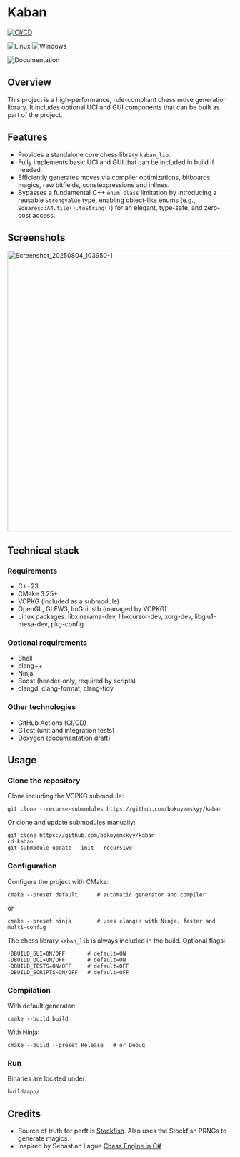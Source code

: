 # Kaban

[![CI/CD](https://github.com/bokuyemskyy/kaban/actions/workflows/ci-cd.yml/badge.svg)](https://github.com/bokuyemskyy/kaban/actions/workflows/ci-cd.yml)   

![Linux](https://img.shields.io/badge/Linux-FCC624?style=flat&logo=linux&logoColor=black) ![Windows](https://custom-icon-badges.demolab.com/badge/Windows-0078D6?logo=windows11&logoColor=white)

![Documentation](https://img.shields.io/badge/Documentation-WIP-cc2a34?labelColor=31393f)

## Overview
This project is a high-performance, rule-compliant chess move generation library. It includes optional UCI and GUI components that can be built as part of the project.

## Features
- Provides a standalone core chess library `kaban_lib`.
- Fully implements basic UCI and GUI that can be included in build if needed.
- Efficiently generates moves via compiler optimizations, bitboards, magics, raw bitfields, constexpressions and inlines.
- Bypasses a fundamental C++ `enum class` limitation by introducing a reusable `StrongValue` type, enabling object-like enums (e.g., `Squares::A4.file().toString()`) for an elegant, type-safe, and zero-cost access.

## Screenshots
<img width="802" height="629" alt="Screenshot_20250804_103950-1" src="https://github.com/user-attachments/assets/34ada001-ab00-466a-b595-88b31466d711" />

## Technical stack

### Requirements
- C++23
- CMake 3.25+
- VCPKG (included as a submodule)
- OpenGL, GLFW3, ImGui, stb (managed by VCPKG)
- Linux packages: libxinerama-dev, libxcursor-dev, xorg-dev, libglu1-mesa-dev, pkg-config

### Optional requirements
- Shell
- clang++
- Ninja
- Boost (header-only, required by scripts)
- clangd, clang-format, clang-tidy

### Other technologies
- GitHub Actions (CI/CD)
- GTest (unit and integration tests)
- Doxygen (documentation draft)
  
## Usage
### Clone the repository
Clone including the VCPKG submodule:
```
git clone --recurse-submodules https://github.com/bokuyemskyy/kaban
```
Or clone and update submodules manually:
```
git clone https://github.com/bokuyemskyy/kaban
cd kaban
git submodule update --init --recursive
```

### Configuration
Configure the project with CMake:
```
cmake --preset default      # automatic generator and compiler
```
or
```
cmake --preset ninja        # uses clang++ with Ninja, faster and multi-config
```

The chess library `kaban_lib` is always included in the build.
Optional flags:
```
-DBUILD_GUI=ON/OFF       # default=ON
-DBUILD_UCI=ON/OFF       # default=ON
-DBUILD_TESTS=ON/OFF     # default=OFF
-DBUILD_SCRIPTS=ON/OFF   # default=OFF
```

### Compilation
With default generator:
```
cmake --build build
```
With Ninja:
```
cmake --build --preset Release   # or Debug
```

### Run
Binaries are located under:
```
build/app/
```

## Credits
- Source of truth for perft is [Stockfish](https://stockfishchess.org/). Also uses the Stockfish PRNGs to generate magics.
- Inspired by Sebastian Lague [Chess Engine in C#](https://www.youtube.com/watch?v=U4ogK0MIzqk)

